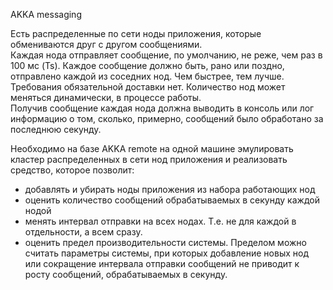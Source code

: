 AKKA messaging

Есть распределенные по сети ноды приложения, которые обмениваются друг с другом сообщениями.  
Каждая нода отправляет сообщение, по умолчанию, не реже, чем раз в 100 мс (Ts). 
Каждое сообщение должно быть, рано или поздно, отправлено каждой из соседних нод. 
Чем быстрее, тем лучше. Требования обязательной доставки нет. 
Количество нод может меняться динамически, в процессе работы.  
Получив сообщение каждая нода должна выводить в консоль или лог 
информацию о том, сколько, примерно, сообщений было обработано за 
последнюю секунду. 

Необходимо на базе AKKA remote на одной машине эмулировать кластер 
распределенных в сети нод приложения и реализовать средство, которое позволит:

* добавлять и убирать ноды приложения из набора работающих  нод
* оценить количество сообщений обрабатываемых в секунду каждой нодой
* менять интервал отправки на всех нодах. Т.е. не для каждой в отдельности, а всем сразу.
* оценить предел производительности системы. Пределом можно считать 
  параметры системы, при которых добавление новых нод 
  или сокращение интервала отправки сообщений не приводит к росту 
  сообщений, обрабатываемых  в секунду.
